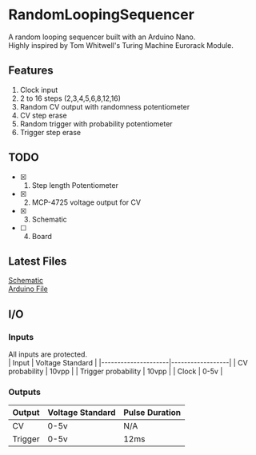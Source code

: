 # RandomLoopingSequencer
A random looping sequencer built with an Arduino Nano. <br> Highly inspired by Tom Whitwell's Turing Machine Eurorack Module.

## Features

1. Clock input
2. 2 to 16 steps (2,3,4,5,6,8,12,16)
3. Random CV output with randomness potentiometer
4. CV step erase
5. Random trigger with probability potentiometer
6. Trigger step erase

## TODO
- [x] 1. Step length Potentiometer
- [x] 2. MCP-4725 voltage output for CV
- [x] 3. Schematic
- [ ] 4. Board

## Latest Files
[Schematic](https://github.com/NeoRecasata/RandomLoopingSequencer/blob/main/Latest%20Revision/Random%20Looping%20Sequencer%20Rev4.pdf) <br>
[Arduino File](https://github.com/NeoRecasata/RandomLoopingSequencer/blob/main/Latest%20Revision/Random_Looping_Sequencer.ino)

## I/O
### Inputs
All inputs are protected. <br>
| Input               | Voltage Standard |
|---------------------|------------------|
| CV probability      | 10vpp            |
| Trigger probability | 10vpp            |
| Clock               | 0-5v             |

### Outputs
| Output  | Voltage Standard | Pulse Duration |
|---------|------------------|----------------|
| CV      | 0-5v             | N/A            |
| Trigger | 0-5v             | 12ms           |
